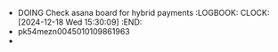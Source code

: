 - DOING Check asana board for hybrid payments
  :LOGBOOK:
  CLOCK: [2024-12-18 Wed 15:30:09]
  :END:
- pk54mezn0045010109861963
-